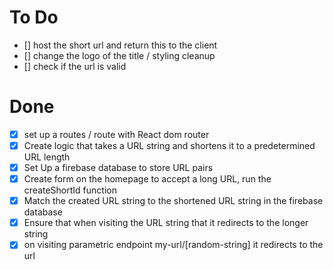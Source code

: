 # To Do
- [] host the short url and return this to the client
- [] change the logo of the title / styling cleanup
- [] check if the url is valid



# Done
- [x] set up a routes / route with React dom router
- [x] Create logic that takes a URL string and shortens it to a predetermined URL length
- [x] Set Up a firebase database to store URL pairs
- [x] Create form on the homepage to accept a long URL, run the createShortId function
- [x] Match the created URL string to the shortened URL string in the firebase database
- [x] Ensure that when visiting the URL string that it redirects to the longer string
- [x] on visiting parametric endpoint my-url/[random-string] it redirects to the url